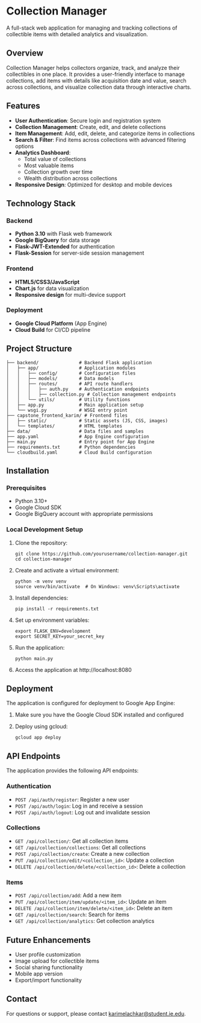 # Collection Manager

A full-stack web application for managing and tracking collections of collectible items with detailed analytics and visualization.

## Overview

Collection Manager helps collectors organize, track, and analyze their collectibles in one place. It provides a user-friendly interface to manage collections, add items with details like acquisition date and value, search across collections, and visualize collection data through interactive charts.

## Features

- **User Authentication**: Secure login and registration system
- **Collection Management**: Create, edit, and delete collections
- **Item Management**: Add, edit, delete, and categorize items in collections
- **Search & Filter**: Find items across collections with advanced filtering options
- **Analytics Dashboard**:
  - Total value of collections
  - Most valuable items
  - Collection growth over time
  - Wealth distribution across collections
- **Responsive Design**: Optimized for desktop and mobile devices

## Technology Stack

### Backend

- **Python 3.10** with Flask web framework
- **Google BigQuery** for data storage
- **Flask-JWT-Extended** for authentication
- **Flask-Session** for server-side session management

### Frontend

- **HTML5/CSS3/JavaScript**
- **Chart.js** for data visualization
- **Responsive design** for multi-device support

### Deployment

- **Google Cloud Platform** (App Engine)
- **Cloud Build** for CI/CD pipeline

## Project Structure

```
├── backend/               # Backend Flask application
│   ├── app/               # Application modules
│   │   ├── config/        # Configuration files
│   │   ├── models/        # Data models
│   │   ├── routes/        # API route handlers
│   │   │   ├── auth.py    # Authentication endpoints
│   │   │   ├── collection.py # Collection management endpoints
│   │   └── utils/         # Utility functions
│   ├── app.py             # Main application setup
│   └── wsgi.py            # WSGI entry point
├── capstone_frontend_karim/ # Frontend files
│   ├── static/            # Static assets (JS, CSS, images)
│   └── templates/         # HTML templates
├── data/                  # Data files and samples
├── app.yaml               # App Engine configuration
├── main.py                # Entry point for App Engine
├── requirements.txt       # Python dependencies
└── cloudbuild.yaml        # Cloud Build configuration
```

## Installation

### Prerequisites

- Python 3.10+
- Google Cloud SDK
- Google BigQuery account with appropriate permissions

### Local Development Setup

1. Clone the repository:

   ```
   git clone https://github.com/yourusername/collection-manager.git
   cd collection-manager
   ```

2. Create and activate a virtual environment:

   ```
   python -m venv venv
   source venv/bin/activate  # On Windows: venv\Scripts\activate
   ```

3. Install dependencies:

   ```
   pip install -r requirements.txt
   ```

4. Set up environment variables:

   ```
   export FLASK_ENV=development
   export SECRET_KEY=your_secret_key
   ```

5. Run the application:

   ```
   python main.py
   ```

6. Access the application at http://localhost:8080

## Deployment

The application is configured for deployment to Google App Engine:

1. Make sure you have the Google Cloud SDK installed and configured

2. Deploy using gcloud:
   ```
   gcloud app deploy
   ```

## API Endpoints

The application provides the following API endpoints:

### Authentication

- `POST /api/auth/register`: Register a new user
- `POST /api/auth/login`: Log in and receive a session
- `POST /api/auth/logout`: Log out and invalidate session

### Collections

- `GET /api/collection/`: Get all collection items
- `GET /api/collection/collections`: Get all collections
- `POST /api/collection/create`: Create a new collection
- `PUT /api/collection/edit/<collection_id>`: Update a collection
- `DELETE /api/collection/delete/<collection_id>`: Delete a collection

### Items

- `POST /api/collection/add`: Add a new item
- `PUT /api/collection/item/update/<item_id>`: Update an item
- `DELETE /api/collection/item/delete/<item_id>`: Delete an item
- `GET /api/collection/search`: Search for items
- `GET /api/collection/analytics`: Get collection analytics

## Future Enhancements

- User profile customization
- Image upload for collectible items
- Social sharing functionality
- Mobile app version
- Export/import functionality

## Contact

For questions or support, please contact karimelachkar@student.ie.edu.
